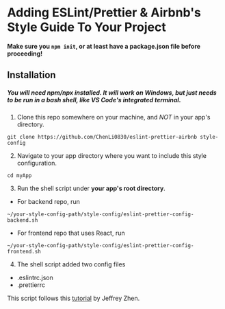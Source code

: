 # Adding ESLint/Prettier & Airbnb's Style Guide To Your Project

**Make sure you `npm init`, or at least have a package.json file before proceeding!**

## Installation
##### You will need _npm/npx_ installed. It will work on Windows, but just needs to be run in a bash shell, like VS Code's integrated terminal. 

1. Clone this repo somewhere on your machine, and _NOT_ in your app's directory.

```
git clone https://github.com/ChenLi0830/eslint-prettier-airbnb style-config
```

2. Navigate to your app directory where you want to include this style configuration.

```
cd myApp
```

3. Run the shell script under **your app's root directory**. 
* For backend repo, run
```
~/your-style-config-path/style-config/eslint-prettier-config-backend.sh
```
* For frontend repo that uses React, run 
```
~/your-style-config-path/style-config/eslint-prettier-config-frontend.sh
```

4. The shell script added two config files

- .eslintrc.json
- .prettierrc

This script follows this [tutorial](https://blog.echobind.com/integrating-prettier-eslint-airbnb-style-guide-in-vscode-47f07b5d7d6a) by Jeffrey Zhen.
